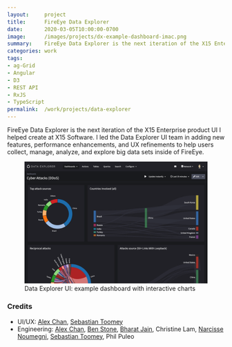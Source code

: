 ```yaml
---
layout:     project
title:      FireEye Data Explorer
date:       2020-03-05T10:00:00-0700
image:      /images/projects/dx-example-dashboard-imac.png
summary:    FireEye Data Explorer is the next iteration of the X15 Enterprise product I helped create at X15 Software. I led the Data Explorer UI team, adding new features, performance enhancements, and UX refinements to help users collect, manage, analyze, and explore big data sets inside of FireEye.
categories: work
tags:
- ag-Grid
- Angular
- D3
- REST API
- RxJS
- TypeScript
permalink:  /work/projects/data-explorer
---
```


<p>FireEye Data Explorer is the next iteration of the X15 Enterprise product UI I helped create at X15 Software. I led the Data Explorer UI team in adding new features, performance enhancements, and UX refinements to help users collect, manage, analyze, and explore big data sets inside of FireEye.</p>
<figure class="captioned-img">
  <img src="/images/projects/dx-example-dashboard-network.png" data-action="zoom"/>
  <figcaption>Data Explorer UI: example dashboard with interactive charts</figcaption>
</figure>
<!-- <p>I led the UI team from 2014 to 2017 building this complex application with <a target="_blank" href="https://angularjs.org/">Angular</a>, <a href="https://www.typescriptlang.org/" target="_blank">TypeScript</a>, <a href="https://github.com/reactivex/rxjs" target="_blank">RxJS</a>, and <a href="https://d3js.org" target="_blank">D3</a>. The UI is a modular single-page application that includes complex components like virtualized data grids, user-configurable chart widgets, SQL editors, and file readers with validation.</p>
<p>X15 was acquired by FireEye in January 2018 where this product lives on as FireEye Data Explorer.</p> -->
<p class="clearfix"></p>

<h3>Credits</h3>
<ul class="credits">
  <li>UI/UX:
    <a href="https://www.linkedin.com/in/alexchantastic" target="_blank">Alex Chan</a>,
    <a href="https://www.sebastiantoomey.com" target="_blank">Sebastian Toomey</a>
  </li>
  <li>Engineering:
    <a href="https://www.linkedin.com/in/alexchantastic" target="_blank">Alex Chan</a>,
    <a href="https://www.linkedin.com/in/benstone10" target="_blank">Ben Stone</a>,
    <a href="https://www.linkedin.com/in/bharat-jain-40546a36" target="_blank">Bharat Jain</a>,
    Christine Lam,
    <a href="https://www.linkedin.com/in/narcisse-noumegni-911a1a25" target="_blank">Narcisse Noumegni</a>,
    <a href="https://www.sebastiantoomey.com" target="_blank">Sebastian Toomey</a>,
    Phil Puleo
  </li>
</ul>